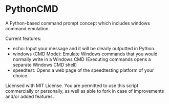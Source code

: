 # PythonCMD
A Python-based command prompt concept which includes windows command emulation.

Current features:
- echo: Input your message and it will be clearly outputted in Python.
- windows (CMD Mode): Emulate Windows commands that you would normally write in a Windows CMD (Executing commands opens a separate Windows CMD shell)
- speedtest: Opens a web page of the speedtesting platform of your choice.

Licensed with MIT License. You are permitted to use this script commercially or personally, as well as able to fork in case of improvements and/or added features.
